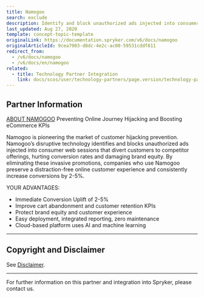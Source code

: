 ```yaml
---
title: Namogoo
search: exclude
description: Identify and block unauthorized ads injected into consumer web sessions that divert customers to competitor offerings by integrating  Namogoo into Spryker Commerce OS.
last_updated: Aug 27, 2020
template: concept-topic-template
originalLink: https://documentation.spryker.com/v6/docs/namogoo
originalArticleId: 9cea7903-d8dc-4e2c-ac00-59531cddf811
redirect_from:
  - /v6/docs/namogoo
  - /v6/docs/en/namogoo
related:
  - title: Technology Partner Integration
    link: docs/scos/user/technology-partners/page.version/technology-partners.html
---
```


## Partner Information
[ABOUT NAMOGOO](https://www.namogoo.com/)
Preventing Online Journey Hijacking and Boosting eCommerce KPIs

Namogoo is pioneering the market of customer hijacking prevention. Namogoo’s disruptive technology identifies and blocks unauthorized ads injected into consumer web sessions that divert customers to competitor offerings, hurting conversion rates and damaging brand equity. By eliminating these invasive promotions, companies who use Namogoo preserve a distraction-free online customer experience and consistently increase conversions by 2-5%.

YOUR ADVANTAGES:

* Immediate Conversion Uplift of 2-5%
* Improve cart abandonment and customer retention KPIs
* Protect brand equity and customer experience
* Easy deployment, integrated reporting, zero maintenance
* Cloud-based platform uses AI and machine learning

---

## Copyright and Disclaimer

See [Disclaimer](https://github.com/spryker/spryker-documentation).

---
For further information on this partner and integration into Spryker, please contact us.

<div class="hubspot-form js-hubspot-form" data-portal-id="2770802" data-form-id="163e11fb-e833-4638-86ae-a2ca4b929a41" id="hubspot-1"></div>

